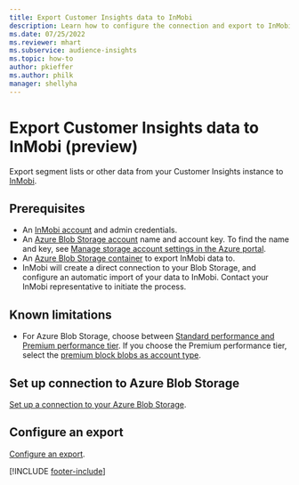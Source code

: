 ```yaml
---
title: Export Customer Insights data to InMobi
description: Learn how to configure the connection and export to InMobi.
ms.date: 07/25/2022
ms.reviewer: mhart
ms.subservice: audience-insights
ms.topic: how-to
author: pkieffer
ms.author: philk
manager: shellyha
---
```


# Export Customer Insights data to InMobi (preview)

Export segment lists or other data from your Customer Insights instance to [InMobi](https://www.inmobi.com/).

## Prerequisites

- An [InMobi account](https://www.inmobi.com/) and admin credentials.
- An [Azure Blob Storage account](/azure/storage/blobs/create-data-lake-storage-account) name and account key. To find the name and key, see [Manage storage account settings in the Azure portal](/azure/storage/common/storage-account-manage).
- An [Azure Blob Storage container](/azure/storage/blobs/storage-quickstart-blobs-portal#create-a-container) to export InMobi data to.
- InMobi will create a direct connection to your Blob Storage, and configure an automatic import of your data to InMobi. Contact your InMobi representative to initiate the process.

## Known limitations

- For Azure Blob Storage, choose between [Standard performance and Premium performance tier](/azure/storage/blobs/storage-blob-performance-tiers). If you choose the Premium performance tier, select the [premium block blobs as account type](/azure/storage/common/storage-account-overview#types-of-storage-accounts).

## Set up connection to Azure Blob Storage

[Set up a connection to your Azure Blob Storage](export-azure-blob-storage.md).

## Configure an export

[Configure an export](export-azure-blob-storage.md#configure-an-export).

[!INCLUDE [footer-include](includes/footer-banner.md)]
